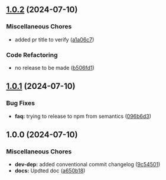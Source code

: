 ## [1.0.2](https://github.com/AppiumTestDistribution/test-npm-release/compare/v1.0.1...v1.0.2) (2024-07-10)

### Miscellaneous Chores

* added pr title to verify ([a1a06c7](https://github.com/AppiumTestDistribution/test-npm-release/commit/a1a06c7a680ee73c8d4e124e46802c777dbdbdc7))

### Code Refactoring

* no release to be made ([b506fd1](https://github.com/AppiumTestDistribution/test-npm-release/commit/b506fd12fea1001ff0c0f2d3e7a682d3f3552a35))

## [1.0.1](https://github.com/AppiumTestDistribution/test-npm-release/compare/v1.0.0...v1.0.1) (2024-07-10)

### Bug Fixes

* **faq:** trying to release to npm from semantics ([096b6d3](https://github.com/AppiumTestDistribution/test-npm-release/commit/096b6d32d4e170e755ebc36acb4d6f998a88286d))

## 1.0.0 (2024-07-10)

### Miscellaneous Chores

* **dev-dep:** added conventional commit changelog ([9c54501](https://github.com/AppiumTestDistribution/test-npm-release/commit/9c545011775cd774c4321a2f6615ad3982ffd9b1))
* **docs:** Updted doc ([a650b18](https://github.com/AppiumTestDistribution/test-npm-release/commit/a650b180b239f3143831a57b7d0f0e26f0209955))
